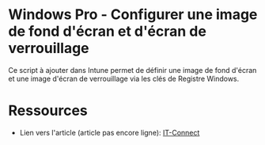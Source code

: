 # Windows Pro - Configurer une image de fond d'écran et d'écran de verrouillage

Ce script à ajouter dans Intune permet de définir une image de fond d'écran et une image d'écran de verrouillage via les clés de Registre Windows.

# Ressources

- Lien vers l'article (article pas encore ligne): [IT-Connect](https://www.it-connect.fr/)